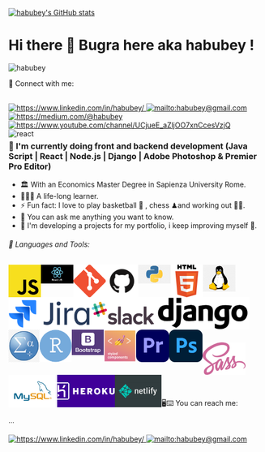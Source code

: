 
   



[![habubey's GitHub stats](https://github-readme-stats.vercel.app/api?username=habubey&show_icons=true&theme=swift)](https://github.com/habubey/github-readme-stats)

# Hi there 👋 Bugra here aka habubey ! 

<p align="left"> <img src="https://www.linkedin.com/in/habubey/" alt="habubey" /> </p>

📩 Connect with me:

<br>
<a href="https://www.linkedin.com/in/habubey/" target="_blank">
    <img src="https://img.shields.io/badge/%20-linkedin-0072b1" alt="https://www.linkedin.com/in/habubey/">
</a>

<a href="mailto:habubey" target="_blank">
    <img src="https://img.shields.io/badge/%20-gmail-B23121" alt="mailto:habubey@gmail.com">
</a>
<a href="	https://medium.com/@habubey" target="_blank">
    <img src="https://img.shields.io/badge/%20-medium-black" alt="	https://medium.com/@habubey">
</a>
<a href="https://www.youtube.com/channel/UCjueE_aZljOO7xnCcesVzjQ" target="_blank">
    <img width="80px" src="https://img.shields.io/badge/youtube-%23FF0000.svg?&style=for-the-badge&logo=youtube&logoColor=white" alt="https://www.youtube.com/channel/UCjueE_aZljOO7xnCcesVzjQ">
</a>
<a>
<img src="https://cdn.freelogovectors.net/wp-content/uploads/2018/12/react_logo.png" align='left' width="20%" alt="react">
</a>    

### 📑 I'm currently doing front and backend development (Java Script | React | Node.js | Django | Adobe Photoshop & Premier Pro Editor)

- 🏛 With an Economics Master Degree in Sapienza University Rome.
- 👨🏻‍💻 A life-long learner.
- ⚡ Fun fact: I love to play basketball 🏀 , chess ♟and working out 🏋🏻.
- 💬 You can ask me anything you want to know.
- 🚀 I'm developing a projects for my portfolio, i keep improving myself 📃.


###### 🔧 Languages and Tools:


[<img align="left" alt="Javascript" width="64px" src="./images/js.png" />][JavaScript]
[<img align="left" alt="ReactJS" width="64px" src="./images/react-js.png" />][ReactJS]
[<img align="left" alt="Git" width="64px" src="./images/git.png" />][git]
[<img align="left" alt="GitHub" width="64px" src="./images/github.png" />][github]
[<img align="left" alt="Python" width="64px" src="./images/python.png" />][python]
[<img align="left" alt="HTML5" width="64px" src="./images/html.png" />][HTML]
[<img align="left" alt="Linux" width="64px" src="./images/linux.png" />][linux]
<br><br><br>
<img align="left" alt="Jira" height="64px" src="./images/jira.png" />
<img align="left" alt="Slack" height="64px" src="./images/slack.png"/>
<img align="left" alt="django" height="64px" src="./images/django.png" /><br><br><br>
<img align="left" alt="spss" height="64px" src="./images/spss.png"/>
<img align="left" alt="R" height="64px" src="./images/Ribm.png" vlign=center/>
<img align="left" alt="bootstrap" widtsh="64px" height="50px" src="./images/bootstrap.png" />
<img align="left" alt="styledcomponent" height="64px" src="./images/stylecomponent.png" />
<img align="left" alt="adobeopre" height="64px" src="./images/adobepre.png" />
<img align="left" alt="adobephoto" height="64px" src="./images/adobephoto.png" />
<br><br><br>
<img align="left" alt="sass" height="64px" src="./images/sass.png" />
<img align="left" alt="MySQL" height="64px" src="./images/mysql.png"/>
<img align="left" alt="heroku" height="64px" src="./images/heroku.png"/>
<img align="left" alt="netlify" height="64px" src="./images/netlify.png"/>

<br>

[JavaScript]: https://www.javascript.com/
[ReactJS]: https://tr.reactjs.org/
[vsCode]: https://code.visualstudio.com/
[git]: https://git-scm.com/
[github]: https://github.com/enes9103
[python]: https://www.python.org/
[js]: https://www.javascript.com/
[linux]: https://www.linux.org/
[HTML]: https://www.w3schools.com/html/

<br><br><br>

🖥⌨️ You can reach me:

∙∙∙ 
<br><br>
<a href="https://www.linkedin.com/in/habubey/" target="_blank">
    <img src="https://img.shields.io/badge/%20-linkedin-0072b1" alt="https://www.linkedin.com/in/habubey/">
</a>
<a href="mailto:habubey" target="_blank">
    <img src="https://img.shields.io/badge/%20-gmail-B23121" alt="mailto:habubey@gmail.com">
</a>
